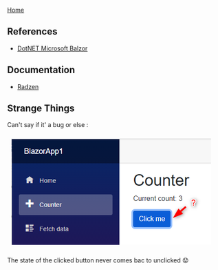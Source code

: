 [Home](https://github.com/mabyre/docs)

## References

- [DotNET Microsoft Balzor](https://dotnet.microsoft.com/en-us/apps/aspnet/web-apps/blazor)

## Documentation

- [Radzen](./Blazor/Radzen)

## Strange Things

Can't say if it' a bug or else :

<img style="margin: 10px" src="images/2023-04-06_12h47_10.png" alt="State of clicked button, bug ?" />

The state of the clicked button never comes bac to unclicked :worried:


    

